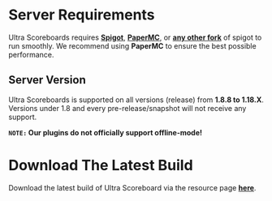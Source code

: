 # Server Requirements
Ultra Scoreboards requires **[Spigot](https://getbukkit.org/download/spigot)**, **[PaperMC](https://papermc.io/downloads)**, or **[any other fork](https://github.com/SpiritenHasArrived/MC/blob/main/Server_Side/server_jars.md#bukkit--a-z)** of spigot to run smoothly. We recommend using **PaperMC** to ensure the best possible performance.
<br>

## Server Version
Ultra Scoreboards is supported on all versions (release) from **1.8.8 to 1.18.X**. Versions under 1.8 and every pre-release/snapshot will not receive any support.
<br>

**`NOTE:` Our plugins do not officially support offline-mode!**
<br>

# Download The Latest Build
Download the latest build of Ultra Scoreboard via the resource page **[here](https://www.spigotmc.org/resources/ultra-scoreboards.93726/)**.
